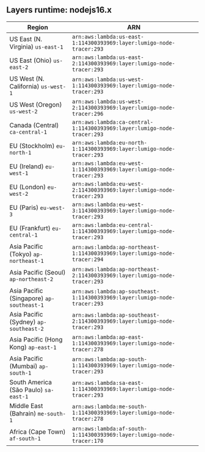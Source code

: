 Layers runtime: nodejs16.x
----
| Region | ARN |
| --- | --- |
|US East (N. Virginia)  `us-east-1`|`arn:aws:lambda:us-east-1:114300393969:layer:lumigo-node-tracer:293`|
|US East (Ohio)  `us-east-2`|`arn:aws:lambda:us-east-2:114300393969:layer:lumigo-node-tracer:293`|
|US West (N. California)  `us-west-1`|`arn:aws:lambda:us-west-1:114300393969:layer:lumigo-node-tracer:293`|
|US West (Oregon)  `us-west-2`|`arn:aws:lambda:us-west-2:114300393969:layer:lumigo-node-tracer:296`|
|Canada (Central)  `ca-central-1`|`arn:aws:lambda:ca-central-1:114300393969:layer:lumigo-node-tracer:293`|
|EU (Stockholm)  `eu-north-1`|`arn:aws:lambda:eu-north-1:114300393969:layer:lumigo-node-tracer:293`|
|EU (Ireland)  `eu-west-1`|`arn:aws:lambda:eu-west-1:114300393969:layer:lumigo-node-tracer:293`|
|EU (London)  `eu-west-2`|`arn:aws:lambda:eu-west-2:114300393969:layer:lumigo-node-tracer:293`|
|EU (Paris)  `eu-west-3`|`arn:aws:lambda:eu-west-3:114300393969:layer:lumigo-node-tracer:293`|
|EU (Frankfurt)  `eu-central-1`|`arn:aws:lambda:eu-central-1:114300393969:layer:lumigo-node-tracer:293`|
|Asia Pacific (Tokyo)  `ap-northeast-1`|`arn:aws:lambda:ap-northeast-1:114300393969:layer:lumigo-node-tracer:294`|
|Asia Pacific (Seoul)  `ap-northeast-2`|`arn:aws:lambda:ap-northeast-2:114300393969:layer:lumigo-node-tracer:293`|
|Asia Pacific (Singapore)  `ap-southeast-1`|`arn:aws:lambda:ap-southeast-1:114300393969:layer:lumigo-node-tracer:293`|
|Asia Pacific (Sydney)  `ap-southeast-2`|`arn:aws:lambda:ap-southeast-2:114300393969:layer:lumigo-node-tracer:293`|
|Asia Pacific (Hong Kong)  `ap-east-1`|`arn:aws:lambda:ap-east-1:114300393969:layer:lumigo-node-tracer:278`|
|Asia Pacific (Mumbai)  `ap-south-1`|`arn:aws:lambda:ap-south-1:114300393969:layer:lumigo-node-tracer:293`|
|South America (São Paulo)  `sa-east-1`|`arn:aws:lambda:sa-east-1:114300393969:layer:lumigo-node-tracer:293`|
|Middle East (Bahrain)  `me-south-1`|`arn:aws:lambda:me-south-1:114300393969:layer:lumigo-node-tracer:278`|
|Africa (Cape Town)  `af-south-1`|`arn:aws:lambda:af-south-1:114300393969:layer:lumigo-node-tracer:170`|
